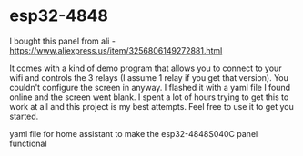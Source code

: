 # esp32-4848
I bought this panel from ali - https://www.aliexpress.us/item/3256806149272881.html

It comes with a kind of demo program that allows you to connect to your wifi and controls the 3 relays (I assume 1 relay if you get that version). You couldn't configure the screen in anyway. I flashed it with a yaml file I found online and the screen went blank. I spent a lot of hours trying to get this to work at all and this project is my best attempts. Feel free to use it to get you started.

yaml file for home assistant to make the esp32-4848S040C panel functional 
